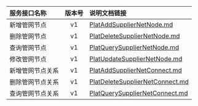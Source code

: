   
| 服务接口名称 | 版本号 | 说明文档链接 |  
| :----------------- | :-----: | :---------------- |  
| 新增管网节点 | v1 | [PlatAddSupplierNetNode.md](https://gitee.com/leslieleslie/gitMd/blob/master/EpeisPlat/PlatSupNodeServer/PlatAddSupplierNetNode.md) |  
| 删除管网节点 | v1 | [PlatDeleteSupplierNetNode.md](https://gitee.com/leslieleslie/gitMd/blob/master/EpeisPlat/PlatSupNodeServer/PlatDeleteSupplierNetNode.md) |  
| 查询管网节点 | v1 | [PlatQuerySupplierNetNode.md](https://gitee.com/leslieleslie/gitMd/blob/master/EpeisPlat/PlatSupNodeServer/PlatQuerySupplierNetNode.md) |  
| 修改管网节点 | v1 | [PlatUpdateSupplierNetNode.md](https://gitee.com/leslieleslie/gitMd/blob/master/EpeisPlat/PlatSupNodeServer/PlatUpdateSupplierNetNode.md) |  
| 新增管网节点关系 | v1 | [PlatAddSupplierNetConnect.md](https://gitee.com/leslieleslie/gitMd/blob/master/EpeisPlat/PlatSupNodeServer/PlatAddSupplierNetConnect.md) |  
| 删除管网节点关系 | v1 | [PlatDeleteSupplierNetConnect.md](https://gitee.com/leslieleslie/gitMd/blob/master/EpeisPlat/PlatSupNodeServer/PlatDeleteSupplierNetConnect.md) |  
| 查询管网节点关系 | v1 | [PlatQuerySupplierNetConnect.md](https://gitee.com/leslieleslie/gitMd/blob/master/EpeisPlat/PlatSupNodeServer/PlatQuerySupplierNetConnect.md) |  
  
